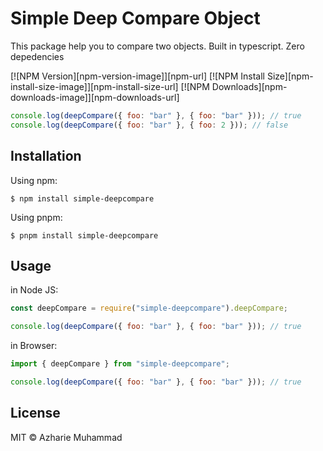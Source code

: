# Simple Deep Compare Object

This package help you to compare two objects. Built in typescript.
Zero depedencies

[![NPM Version][npm-version-image]][npm-url]
[![NPM Install Size][npm-install-size-image]][npm-install-size-url]
[![NPM Downloads][npm-downloads-image]][npm-downloads-url]

```js
console.log(deepCompare({ foo: "bar" }, { foo: "bar" })); // true
console.log(deepCompare({ foo: "bar" }, { foo: 2 })); // false
```

## Installation

Using npm:

```
$ npm install simple-deepcompare
```

Using pnpm:

```
$ pnpm install simple-deepcompare
```

## Usage

in Node JS:

```js
const deepCompare = require("simple-deepcompare").deepCompare;

console.log(deepCompare({ foo: "bar" }, { foo: "bar" })); // true
```

in Browser:

```js
import { deepCompare } from "simple-deepcompare";

console.log(deepCompare({ foo: "bar" }, { foo: "bar" })); // true
```

## License

MIT © Azharie Muhammad
